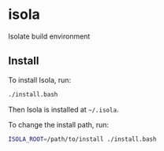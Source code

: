 # isola
Isolate build environment

## Install

To install Isola, run:

```sh
./install.bash
```

Then Isola is installed at `~/.isola`.

To change the install path, run:

```sh
ISOLA_ROOT=/path/to/install ./install.bash
```
